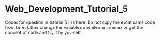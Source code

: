 # Web_Development_Tutorial_5
Codes for question in tutorial 5 lies here.
Do not copy the excat same code from here. Either change the variables and element names or get the concept of code and try it by yourself.
<!-- Happy Hacking -->
